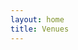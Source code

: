 ```yaml
---
layout: home
title: Venues
---
```


<html>
<head>
  <script src="https://cdnjs.cloudflare.com/ajax/libs/PapaParse/5.3.0/papaparse.min.js"></script>
  <link rel="preload" href="https://fonts.googleapis.com/css2?family=Atkinson+Hyperlegible:ital,wght@0,400;0,700;1,400;1,700&display=swap" as="font" type="font/woff2" crossorigin>
</head>
<body>
  <div id="spinner"></div>
  <div id="venues-list"></div>
  <script src="/assets/venues2.js"></script>
</body>
</html>
